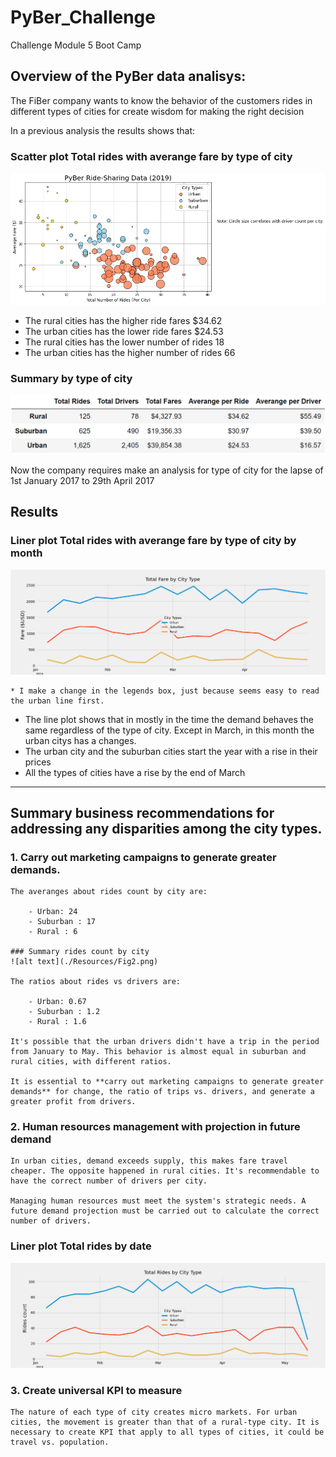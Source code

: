 # PyBer_Challenge
Challenge Module 5 Boot Camp

## Overview of the PyBer data analisys:
The FiBer company wants to know the behavior of the customers rides in different types of cities for create wisdom for making the right decision

In a previous analysis the results shows that:  

### Scatter plot Total rides with averange fare by type of city 
![alt text](./Resources/Fig1.png)

- The rural cities has the higher ride fares $34.62
- The urban cities has the lower ride fares $24.53
- The rural cities has the lower number of rides 18
- The urban cities has the higher number of rides 66 

### Summary by type of city
![alt text](./Resources/Fig3.png)

Now the company requires make an analysis for type of city for the lapse of 1st January 2017 to 29th April 2017 

## Results

### Liner plot Total rides with averange fare by type of city by month
![alt text](./analysis/PyBer_fare_summary_2.png)

    * I make a change in the legends box, just because seems easy to read the urban line first.

- The line plot shows that in mostly in the time the demand behaves the same regardless of the type of city. Except in March, in this month the urban citys has a changes.
- The urban city and the suburban cities start the year with a rise in their prices
- All the types of cities have a rise by the end of March

_________________________________

 ##  Summary business recommendations for addressing any disparities among the city types.


### 1. Carry out marketing campaigns to generate greater demands.

    The averanges about rides count by city are:

        - Urban: 24
        - Suburban : 17
        - Rural : 6

    ### Summary rides count by city
    ![alt text](./Resources/Fig2.png)

    The ratios about rides vs drivers are: 

        - Urban: 0.67
        - Suburban : 1.2
        - Rural : 1.6 

    It's possible that the urban drivers didn't have a trip in the period from January to May. This behavior is almost equal in suburban and rural cities, with different ratios.

    It is essential to **carry out marketing campaigns to generate greater demands** for change, the ratio of trips vs. drivers, and generate a greater profit from drivers.

### 2. Human resources management with projection in future demand

    In urban cities, demand exceeds supply, this makes fare travel cheaper. The opposite happened in rural cities. It's recommendable to have the correct number of drivers per city.

    Managing human resources must meet the system's strategic needs. A future demand projection must be carried out to calculate the correct number of drivers.

### Liner plot Total rides by date
![alt text](./analysis/PyBer_ride_summary_3.png)

### 3. Create universal KPI to measure 

    The nature of each type of city creates micro markets. For urban cities, the movement is greater than that of a rural-type city. It is necessary to create KPI that apply to all types of cities, it could be travel vs. population.


